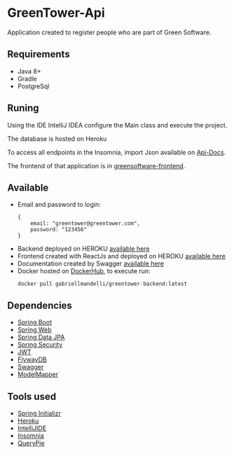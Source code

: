 # GreenTower-Api
Application created to register people who are part of Green Software.

## Requirements
- Java 8+
- Gradle
- PostgreSql

## Runing
Using the IDE IntelliJ IDEA configure the Main class and execute the project.

The database is hosted on Heroku

To access all endpoints in the Insomnia, import Json available on [Api-Docs](https://greentower-backend.herokuapp.com/v2/api-docs).  

The frontend of that application is in [greensoftware-frontend](https://github.com/gabriellmandelli/greentower-frontend).

## Available
- Email and password to login:
    ```
    {
        email: "greentower@greentower.com",
        password: "123456"
    }
    ```
- Backend deployed on HEROKU [available here](https://greentower-backend.herokuapp.com/)
- Frontend created with ReactJs and deployed on HEROKU [available here](https://greentower-frontend.herokuapp.com/)
- Documentation created by Swagger [available here](https://greentower-backend.herokuapp.com/swagger-ui.html#/)
- Docker hosted on [DockerHub](https://hub.docker.com/r/gabriellmandelli/greentower), to execute run:  
    ```
    docker pull gabriellmandelli/greentower-backend:latest
    ```

## Dependencies
- [Spring Boot](https://spring.io/projects/spring-boot)
- [Spring Web](https://docs.spring.io/spring-boot/docs/2.2.6.RELEASE/reference/htmlsingle/#boot-features-developing-web-applications)
- [Spring Data JPA](https://docs.spring.io/spring-boot/docs/2.2.6.RELEASE/reference/htmlsingle/#boot-features-jpa-and-spring-data)
- [Spring Security](https://docs.spring.io/spring-boot/docs/2.2.6.RELEASE/reference/htmlsingle/#boot-features-security)
- [JWT](https://jwt.io/)
- [FlywayDB](https://flywaydb.org/)
- [Swagger](https://swagger.io/)
- [ModelMapper](http://modelmapper.org/)

## Tools used
- [Spring Initializr](https://start.spring.io/)
- [Heroku](https://www.heroku.com/)
- [IntelliJIDE](https://www.jetbrains.com/idea/download/)
- [Insomnia](https://insomnia.rest/)
- [QueryPie](https://www.querypie.com/)
